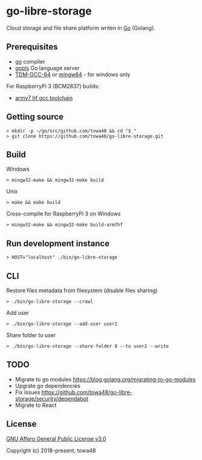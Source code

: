 go-libre-storage
=========

Cloud storage and file share platform writen in [Go](https://golang.org) (Golang).

## Prerequisites

* [go](https://golang.org) compiler
* [gopls](https://github.com/golang/tools/blob/master/gopls/README.md) Go language server
* [TDM-GCC-64](http://tdm-gcc.tdragon.net) or [mingw64](https://sourceforge.net/projects/mingw-w64/) - for windows only

For RaspberryPi 3 (BCM2837) builds:
* [armv7 hf gcc toolchain](http://gnutoolchains.com/raspberry/)

## Getting source

```
> mkdir -p ~/go/src/github.com/towa48 && cd "$_"
> git clone https://github.com/towa48/go-libre-storage.git
```

## Build

Windows
```
> mingw32-make && mingw32-make build
```

Unix
```
> make && make build
```

Cross-compile for RaspberryPi 3 on Windows
```
> mingw32-make && mingw32-make build-arm7hf
```

## Run development instance

```
> HOST="localhost" ./bin/go-libre-storage
```

## CLI

Restore files metadata from filesystem (disable files sharing)
```
> ./bin/go-libre-storage --crawl
```

Add user
```
> ./bin/go-libre-storage --add-user user2
```

Share folder to user
```
> ./bin/go-libre-storage --share-folder 8 --to user2 --write
```

## TODO

* Migrate to go modules https://blog.golang.org/migrating-to-go-modules
* Upgrate go dependencies
* Fix issues https://github.com/towa48/go-libre-storage/security/dependabot
* Migrate to React

## License

[GNU Affero General Public License v3.0](https://www.gnu.org/licenses/agpl.txt)

Copyright (c) 2018-present, towa48